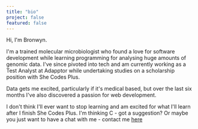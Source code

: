 ```yaml
---
title: "bio"
project: false
featured: false
---
```


Hi, I'm Bronwyn. 

I'm a trained molecular microbiologist who found a love for software development while learning programming for analysing huge amounts of genomic data. I've since pivoted into tech and am currently working as a Test Analyst at Adapptor while undertaking studies on a scholarship position with She Codes Plus. 

Data gets me excited, particularly if it's medical based, but over the last six months I've also discovered a passion for web development. 

I don't think I'll ever want to stop learning and am excited for what I'll learn after I finish She Codes Plus. I'm thinking C - got a suggestion? Or maybe you just want to have a chat with me - contact me [here](/#contact)